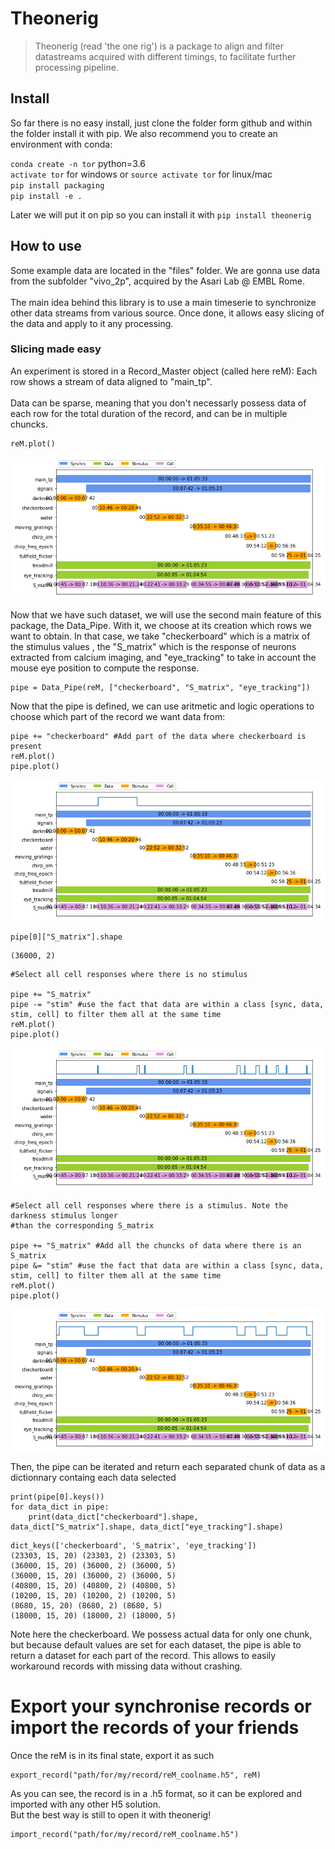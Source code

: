 
# Theonerig
> Theonerig (read 'the one rig') is a package to align and filter datastreams acquired with different timings, to facilitate further processing pipeline.


## Install

So far there is no easy install, just clone the folder form github and within the folder install it with pip. We also recommend you to create an environment with conda:

`conda create -n tor` python=3.6<br>
`activate tor` for windows or `source activate tor` for linux/mac<br>
`pip install packaging`<br>
`pip install -e .`<br>

Later we will put it on pip so you can install it with `pip install theonerig`

## How to use

Some example data are located in the "files" folder. We are gonna use data from the subfolder "vivo_2p", acquired by the Asari Lab @ EMBL Rome.<br><br>The main idea behind this library is to use a main timeserie to synchronize other data streams from various source. Once done, it allows easy slicing of the data and apply to it any processing.

### Slicing made easy

An experiment is stored in a Record_Master object (called here reM): Each row shows a stream of data aligned to "main_tp". <br><br>Data can be sparse, meaning that you don't necessarly possess data of each row for the total duration of the record, and can be in multiple chuncks.

```
reM.plot()
```


![png](docs/images/output_8_0.png)


Now that we have such dataset, we will use the second main feature of this package, the Data_Pipe. With it, we choose at its creation which rows we want to obtain. In that case, we take "checkerboard" which is a matrix of the stimulus values , the "S_matrix" which is the response of neurons extracted from calcium imaging, and "eye_tracking" to take in account the mouse eye position to compute the response.

```
pipe = Data_Pipe(reM, ["checkerboard", "S_matrix", "eye_tracking"])
```

Now that the pipe is defined, we can use aritmetic and logic operations to choose which part of the record we want data from:

```
pipe += "checkerboard" #Add part of the data where checkerboard is present
reM.plot()
pipe.plot()
```


![png](docs/images/output_12_0.png)


```
pipe[0]["S_matrix"].shape
```




    (36000, 2)



```
#Select all cell responses where there is no stimulus

pipe += "S_matrix" 
pipe -= "stim" #use the fact that data are within a class [sync, data, stim, cell] to filter them all at the same time
reM.plot()
pipe.plot()
```


![png](docs/images/output_14_0.png)


```
#Select all cell responses where there is a stimulus. Note the darkness stimulus longer 
#than the corresponding S_matrix

pipe += "S_matrix" #Add all the chuncks of data where there is an S_matrix
pipe &= "stim" #use the fact that data are within a class [sync, data, stim, cell] to filter them all at the same time
reM.plot()
pipe.plot()
```


![png](docs/images/output_15_0.png)


Then, the pipe can be iterated and return each separated chunk of data as a dictionnary containg each data selected

```
print(pipe[0].keys())
for data_dict in pipe:
    print(data_dict["checkerboard"].shape, data_dict["S_matrix"].shape, data_dict["eye_tracking"].shape)
```

    dict_keys(['checkerboard', 'S_matrix', 'eye_tracking'])
    (23303, 15, 20) (23303, 2) (23303, 5)
    (36000, 15, 20) (36000, 2) (36000, 5)
    (36000, 15, 20) (36000, 2) (36000, 5)
    (40800, 15, 20) (40800, 2) (40800, 5)
    (10200, 15, 20) (10200, 2) (10200, 5)
    (8680, 15, 20) (8680, 2) (8680, 5)
    (18000, 15, 20) (18000, 2) (18000, 5)
    

Note here the checkerboard. We possess actual data for only one chunk, but because default values are set for each dataset, the pipe is able to return a dataset for each part of the record. This allows to easily workaround records with missing data without crashing.

# Export your synchronise records or import the records of your friends

Once the reM is in its final state, export it as such

```
export_record("path/for/my/record/reM_coolname.h5", reM)
```

As you can see, the record is in a .h5 format, so it can be explored and imported with any other H5 solution.<br> But the best way is still to open it with theonerig!

```
import_record("path/for/my/record/reM_coolname.h5")
```
